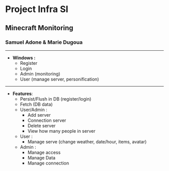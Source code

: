 # Project Infra SI

## Minecraft Monitoring

### Samuel Adone & Marie Dugoua

---

- **Windows  :**
  - Register
  - Login
  - Admin (monitoring)
  - User (manage server, personification)

---

- **Features**:
  - Persist/Flush in DB (register/login)
  - Fetch (DB data)
  - User/Admin :
    - Add server
    - Connection server
    - Delete server
    - View how many people in server
  - User : 
    - Manage serve (change weather, date/hour, items, avatar)
  - Admin : 
    - Manage access
    - Manage Data
    - Manage connection